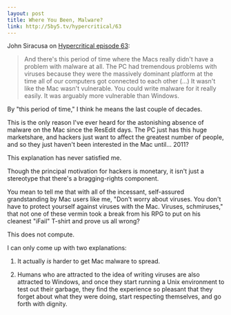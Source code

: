 ```yaml
---
layout: post
title: Where You Been, Malware?
link: http://5by5.tv/hypercritical/63
---
```


John Siracusa on [Hypercritical episode 63](http://5by5.tv/hypercritical/63):

> And there's this period of time where the Macs really didn't have a problem with malware at all. The PC had tremendous problems with viruses because they were the massively dominant platform at the time all of our computers got connected to each other (...) It wasn't like the Mac wasn't vulnerable. You could write malware for it really easily. It was arguably more vulnerable than Windows.

By "this period of time," I think he means the last couple of decades.

This is the only reason I've ever heard for the astonishing absence of malware on the Mac since the ResEdit days. The PC just has this huge marketshare, and hackers just want to affect the greatest number of people, and so they just haven't been interested in the Mac until... 2011?

This explanation has never satisfied me.

Though the principal motivation for hackers is monetary, it isn't just a stereotype that there's a bragging-rights component.

You mean to tell me that with all of the incessant, self-assured grandstanding by Mac users like me, "Don't worry about viruses. You don't have to protect yourself against viruses with the Mac. Viruses, schmiruses," that not one of these vermin took a break from his RPG to put on his cleanest "iFail" T-shirt and prove us all wrong?

This does not compute.

I can only come up with two explanations:

1. It actually *is* harder to get Mac malware to spread.

2. Humans who are attracted to the idea of writing viruses are also attracted to Windows, and once they start running a Unix environment to test out their garbage, they find the experience so pleasant that they forget about what they were doing, start respecting themselves, and go forth with dignity.